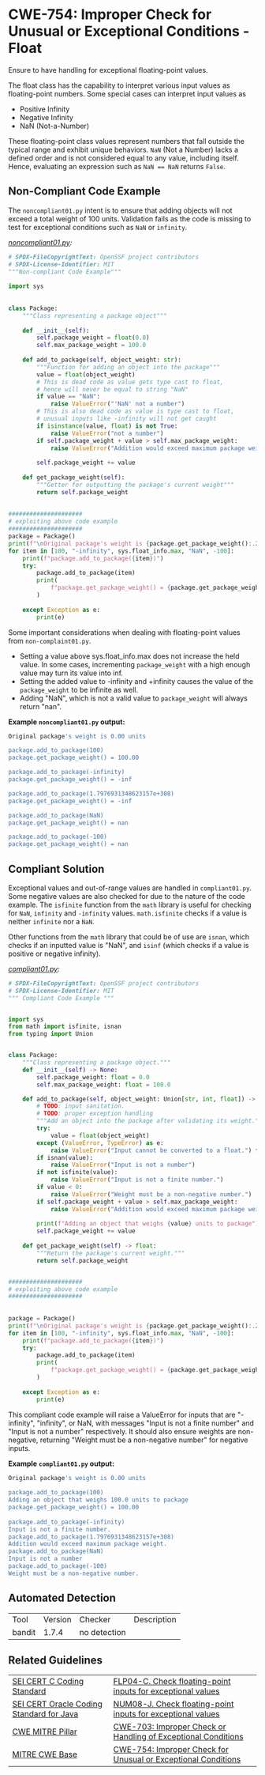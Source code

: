 # CWE-754: Improper Check for Unusual or Exceptional Conditions - Float

Ensure to have handling for exceptional floating-point values.

The float class has the capability to interpret various input values as floating-point numbers. Some special cases can interpret input values as

* Positive Infinity
* Negative Infinity
* NaN (Not-a-Number)

These floating-point class values represent numbers that fall outside the typical range and exhibit unique behaviors. `NaN` (Not a Number) lacks a defined order and is not considered equal to any value, including itself. Hence, evaluating an expression such as `NaN == NaN` returns `False`.

## Non-Compliant Code Example

The `noncompliant01.py` intent is to ensure that adding objects will not exceed a total weight of 100 units. Validation fails as the code is missing to test for exceptional conditions such as `NaN` or `infinity`.

*[noncompliant01.py](noncompliant01.py):*

```py
# SPDX-FileCopyrightText: OpenSSF project contributors
# SPDX-License-Identifier: MIT
"""Non-compliant Code Example"""
 
import sys
 
 
class Package:
    """Class representing a package object"""
 
    def __init__(self):
        self.package_weight = float(0.0)
        self.max_package_weight = 100.0
 
    def add_to_package(self, object_weight: str):
        """Function for adding an object into the package"""
        value = float(object_weight)
        # This is dead code as value gets type cast to float,
        # hence will never be equal to string "NaN"
        if value == "NaN":
            raise ValueError("'NaN' not a number")
        # This is also dead code as value is type cast to float,
        # unusual inputs like -infinity will not get caught
        if isinstance(value, float) is not True:
            raise ValueError("not a number")
        if self.package_weight + value > self.max_package_weight:
            raise ValueError("Addition would exceed maximum package weight.")
 
        self.package_weight += value
 
    def get_package_weight(self):
        """Getter for outputting the package's current weight"""
        return self.package_weight
 
 
#####################
# exploiting above code example
#####################
package = Package()
print(f"\nOriginal package's weight is {package.get_package_weight():.2f} units\n")
for item in [100, "-infinity", sys.float_info.max, "NaN", -100]:
    print(f"package.add_to_package({item})")
    try:
        package.add_to_package(item)
        print(
            f"package.get_package_weight() = {package.get_package_weight():.2f}\n"
        )
 
    except Exception as e:
        print(e)
```

Some important considerations when dealing with floating-point values from `non-complaint01.py`.

* Setting a value above sys.float_info.max does not increase the held value. In some cases, incrementing `package_weight`  with a high enough value may turn its value into inf.
* Setting the added value to -infinity and +infinity causes the value of the `package_weight` to be infinite as well.
* Adding "NaN", which is not a valid value to `package_weight` will always return "nan".

**Example `noncompliant01.py` output:**

```bash
Original package's weight is 0.00 units

package.add_to_package(100)
package.get_package_weight() = 100.00

package.add_to_package(-infinity)
package.get_package_weight() = -inf

package.add_to_package(1.7976931348623157e+308)
package.get_package_weight() = -inf

package.add_to_package(NaN)
package.get_package_weight() = nan

package.add_to_package(-100)
package.get_package_weight() = nan
```

## Compliant Solution

Exceptional values and out-of-range values are handled in `compliant01.py`. Some negative values are also checked for due to the nature of the code example.
The `isfinite` function from the `math` library is useful for checking for `NaN`, `infinity` and `-infinity` values. `math.isfinite` checks if a value is neither `infinite` nor a `NaN`.

Other functions from the `math` library that could be of use are `isnan`, which checks if an inputted value is "NaN", and `isinf` (which checks if a value is positive or negative infinity).

*[compliant01.py](compliant01.py):*

```py
# SPDX-FileCopyrightText: OpenSSF project contributors
# SPDX-License-Identifier: MIT
""" Compliant Code Example """


import sys
from math import isfinite, isnan
from typing import Union


class Package:
    """Class representing a package object."""
    def __init__(self) -> None:
        self.package_weight: float = 0.0
        self.max_package_weight: float = 100.0

    def add_to_package(self, object_weight: Union[str, int, float]) -> None:
        # TODO: input sanitation.
        # TODO: proper exception handling
        """Add an object into the package after validating its weight."""
        try:
            value = float(object_weight)
        except (ValueError, TypeError) as e:
            raise ValueError("Input cannot be converted to a float.") from e
        if isnan(value):
            raise ValueError("Input is not a number")
        if not isfinite(value):
            raise ValueError("Input is not a finite number.")
        if value < 0:
            raise ValueError("Weight must be a non-negative number.")
        if self.package_weight + value > self.max_package_weight:
            raise ValueError("Addition would exceed maximum package weight.")
 
        print(f"Adding an object that weighs {value} units to package")
        self.package_weight += value
 
    def get_package_weight(self) -> float:
        """Return the package's current weight."""
        return self.package_weight


#####################
# exploiting above code example
#####################
 
 
package = Package()
print(f"\nOriginal package's weight is {package.get_package_weight():.2f} units\n")
for item in [100, "-infinity", sys.float_info.max, "NaN", -100]:
    print(f"package.add_to_package({item})")
    try:
        package.add_to_package(item)
        print(
            f"package.get_package_weight() = {package.get_package_weight():.2f}\n"
        )
 
    except Exception as e:
        print(e)
```

This compliant code example will raise a ValueError for inputs that are "-infinity", "infinity", or NaN, with messages "Input is not a finite number" and "Input is not a number" respectively. It should also ensure weights are non-negative, returning "Weight must be a non-negative number" for negative inputs.

**Example `compliant01.py` output:**

```bash
Original package's weight is 0.00 units
 
package.add_to_package(100)
Adding an object that weighs 100.0 units to package
package.get_package_weight() = 100.00
 
package.add_to_package(-infinity)
Input is not a finite number.
package.add_to_package(1.7976931348623157e+308)
Addition would exceed maximum package weight.
package.add_to_package(NaN)
Input is not a number
package.add_to_package(-100)
Weight must be a non-negative number.
```

## Automated Detection

|||||
|:---|:---|:---|:---|
|Tool|Version|Checker|Description|
|bandit|1.7.4|no detection||

## Related Guidelines

|||
|:---|:---|
|[SEI CERT C Coding Standard](https://wiki.sei.cmu.edu/confluence/display/c/SEI+CERT+C+Coding+Standard)|[FLP04-C. Check floating-point inputs for exceptional values](https://wiki.sei.cmu.edu/confluence/display/c/FLP04-C.+Check+floating-point+inputs+for+exceptional+values)|
|[SEI CERT Oracle Coding Standard for Java](https://wiki.sei.cmu.edu/confluence/display/java/SEI+CERT+Oracle+Coding+Standard+for+Java?src=sidebar)|[NUM08-J. Check floating-point inputs for exceptional values](https://wiki.sei.cmu.edu/confluence/display/java/NUM08-J.+Check+floating-point+inputs+for+exceptional+values)|
|[CWE MITRE Pillar](http://cwe.mitre.org/)|[CWE-703: Improper Check or Handling of Exceptional Conditions](https://cwe.mitre.org/data/definitions/703.html)|
|[MITRE CWE Base](https://cwe.mitre.org/)|[CWE-754: Improper Check for Unusual or Exceptional Conditions](https://cwe.mitre.org/data/definitions/754.html)|
